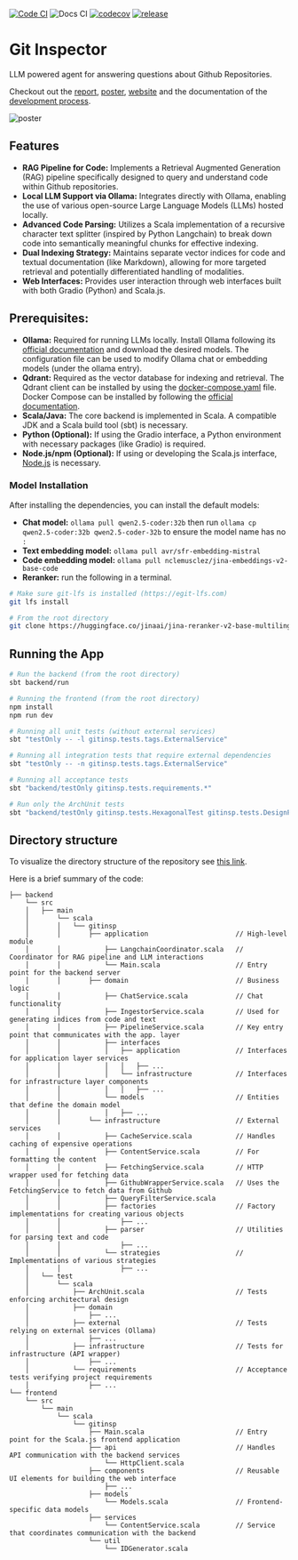 [![Code CI](https://github.com/DiamondLightSource/pytac/actions/workflows/code.yml/badge.svg)](https://github.com/DiamondLightSource/pytac/actions/workflows/code.yml)
![Docs CI](https://github.com/atomwalk12/PPS-22-git-insp/actions/workflows/gh-pages.yml/badge.svg?branch=main)
[![codecov](https://codecov.io/gh/atomwalk12/pps-22-git-insp/branch/main/graph/badge.svg)](https://codecov.io/gh/atomwalk12/pps-22-git-insp)
[![release](https://img.shields.io/github/v/release/atomwalk12/pps-22-git-insp.svg?label=release)](https://github.com/atomwalk12/pps-22-git-insp/releases)

# Git Inspector

LLM powered agent for answering questions about Github Repositories.

Checkout out the [report](docs/report/report.pdf), [poster](docs/report/poster.pdf), [website](https://atomwalk12.github.io/PPS-22-git-insp/) and the documentation of the [development process](https://atomwalk12.github.io/PPS-22-git-insp/process).

![poster](https://github.com/user-attachments/assets/50a20106-5bf8-40d3-9725-a7dc16ea6aa1)

## Features

- **RAG Pipeline for Code:** Implements a Retrieval Augmented Generation (RAG) pipeline specifically designed to query and understand code within Github repositories.
- **Local LLM Support via Ollama:** Integrates directly with Ollama, enabling the use of various open-source Large Language Models (LLMs) hosted locally.
- **Advanced Code Parsing:** Utilizes a Scala implementation of a recursive character text splitter (inspired by Python Langchain) to break down code into semantically meaningful chunks for effective indexing.
- **Dual Indexing Strategy:** Maintains separate vector indices for code and textual documentation (like Markdown), allowing for more targeted retrieval and potentially differentiated handling of modalities.
- **Web Interfaces:** Provides user interaction through web interfaces built with both Gradio (Python) and Scala.js.

## **Prerequisites:**

- **Ollama:** Required for running LLMs locally. Install Ollama following its [official documentation](https://github.com/ollama/ollama/tree/main) and download the desired models. The configuration file can be used to modify Ollama chat or embedding models (under the ollama entry).
- **Qdrant:** Required as the vector database for indexing and retrieval. The Qdrant client can be installed by using the [docker-compose.yaml](compose.yaml) file. Docker Compose can be installed by following the [official documentation](https://docs.docker.com/compose/install/).
- **Scala/Java:** The core backend is implemented in Scala. A compatible JDK and a Scala build tool (sbt) is necessary.
- **Python (Optional):** If using the Gradio interface, a Python environment with necessary packages (like Gradio) is required.
- **Node.js/npm (Optional):** If using or developing the Scala.js interface, [Node.js](https://nodejs.org/en/download) is necessary.

### Model Installation

After installing the dependencies, you can install the default models:

- **Chat model:** ```ollama pull qwen2.5-coder:32b``` then run ```ollama cp qwen2.5-coder:32b qwen2.5-coder-32b``` to ensure the model name has no `:`
- **Text embedding model:** ```ollama pull avr/sfr-embedding-mistral```
- **Code embedding model:** ```ollama pull nclemusclez/jina-embeddings-v2-base-code```
- **Reranker:** run the following in a terminal.

```bash
# Make sure git-lfs is installed (https://egit-lfs.com)
git lfs install

# From the root directory
git clone https://huggingface.co/jinaai/jina-reranker-v2-base-multilingual reranker/jina-reranker-v2-base-multilingual
```

## Running the App

```bash
# Run the backend (from the root directory)
sbt backend/run

# Running the frontend (from the root directory)
npm install
npm run dev

# Running all unit tests (without external services)
sbt "testOnly -- -l gitinsp.tests.tags.ExternalService"

# Running all integration tests that require external dependencies
sbt "testOnly -- -n gitinsp.tests.tags.ExternalService"

# Running all acceptance tests
sbt "backend/testOnly gitinsp.tests.requirements.*"

# Run only the ArchUnit tests
sbt "backend/testOnly gitinsp.tests.HexagonalTest gitinsp.tests.DesignPatternsTest gitinsp.tests.FunctionalProgrammingTest"
```


## Directory structure
To visualize the directory structure of the repository see [this link](https://uithub.com/atomwalk12/PPS-22-git-insp?accept=text%2Fhtml&maxTokens=50000&ext=scala).

Here is a brief summary of the code:

```plaintext
├── backend
    └── src
    │   ├── main
    │       └── scala
    │       │   └── gitinsp
    │       │       ├── application                      // High-level module
    │       │           ├── LangchainCoordinator.scala   // Coordinator for RAG pipeline and LLM interactions
    │       │           └── Main.scala                   // Entry point for the backend server
    │       │       ├── domain                           // Business logic
    │       │           ├── ChatService.scala            // Chat functionality
    │       │           ├── IngestorService.scala        // Used for generating indices from code and text
    │       │           ├── PipelineService.scala        // Key entry point that communicates with the app. layer
    │       │           ├── interfaces
    │       │           │   ├── application              // Interfaces for application layer services
    │       │           │   │   ├── ...
    │       │           │   └── infrastructure           // Interfaces for infrastructure layer components
    │       │           │   │   ├── ...
    │       │           └── models                       // Entities that define the domain model
    │       │           │   ├── ...
    │       │       └── infrastructure                   // External services
    │       │           ├── CacheService.scala           // Handles caching of expensive operations
    │       │           ├── ContentService.scala         // For formatting the content
    │       │           ├── FetchingService.scala        // HTTP wrapper used for fetching data
    │       │           ├── GithubWrapperService.scala   // Uses the FetchingService to fetch data from Github
    │       │           ├── QueryFilterService.scala
    │       │           ├── factories                    // Factory implementations for creating various objects
    │       │               ├── ...
    │       │           ├── parser                       // Utilities for parsing text and code
    │       │               ├── ...
    │       │           └── strategies                   // Implementations of various strategies
    │       │               ├── ...
    │   └── test
    │       └── scala
    │           ├── ArchUnit.scala                       // Tests enforcing architectural design
    │           ├── domain
    │               ├── ...
    │           ├── external                             // Tests relying on external services (Ollama)
    │               ├── ...
    │           ├── infrastructure                       // Tests for infrastructure (API wrapper)
    │               ├── ...
    │           └── requirements                         // Acceptance tests verifying project requirements
    │               ├── ...
└── frontend
    └── src
        └── main
            └── scala
                └── gitinsp
                    ├── Main.scala                       // Entry point for the Scala.js frontend application
                    ├── api                              // Handles API communication with the backend services
                        └── HttpClient.scala
                    ├── components                       // Reusable UI elements for building the web interface
                        ├── ...
                    ├── models
                        └── Models.scala                 // Frontend-specific data models
                    ├── services
                        └── ContentService.scala         // Service that coordinates communication with the backend
                    └── util
                        └── IDGenerator.scala
```
